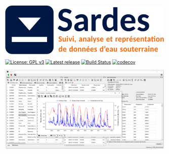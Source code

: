 ![SARDES - Suivi, Analyse et Représentation de Données d’Eaux Souterraines](
./sardes/ressources/sardes_banner.png)

[![License: GPL v3](https://img.shields.io/badge/License-GPL%20v3-blue.svg)](./LICENSE)
[![Latest release](https://img.shields.io/github/release/geo-stack/sardes.svg)](https://github.com/jgeo-stack/sardes/releases)
[![Build Status](https://dev.azure.com/jean-sebastiengosselin/sardes/_apis/build/status%2Fgeo-stack.sardes?branchName=master)](https://dev.azure.com/jean-sebastiengosselin/sardes/_build/latest?definitionId=7&branchName=master)
[![codecov](https://codecov.io/gh/geo-stack/sardes/branch/master/graph/badge.svg?token=F0AIFHMATF)](https://codecov.io/gh/geo-stack/sardes)

![screenshot](./images/sardes_screenshot.png)
